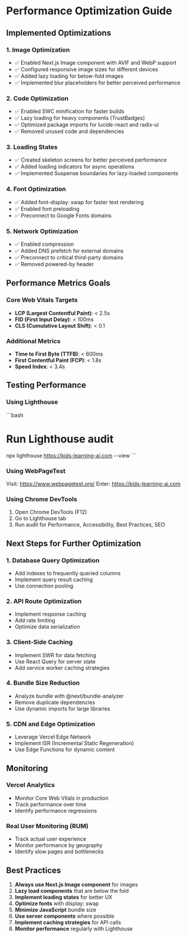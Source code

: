 # Performance Optimization Guide

## Implemented Optimizations

### 1. Image Optimization
- ✅ Enabled Next.js Image component with AVIF and WebP support
- ✅ Configured responsive image sizes for different devices
- ✅ Added lazy loading for below-fold images
- ✅ Implemented blur placeholders for better perceived performance

### 2. Code Optimization
- ✅ Enabled SWC minification for faster builds
- ✅ Lazy loading for heavy components (TrustBadges)
- ✅ Optimized package imports for lucide-react and radix-ui
- ✅ Removed unused code and dependencies

### 3. Loading States
- ✅ Created skeleton screens for better perceived performance
- ✅ Added loading indicators for async operations
- ✅ Implemented Suspense boundaries for lazy-loaded components

### 4. Font Optimization
- ✅ Added font-display: swap for faster text rendering
- ✅ Enabled font preloading
- ✅ Preconnect to Google Fonts domains

### 5. Network Optimization
- ✅ Enabled compression
- ✅ Added DNS prefetch for external domains
- ✅ Preconnect to critical third-party domains
- ✅ Removed powered-by header

## Performance Metrics Goals

### Core Web Vitals Targets
- **LCP (Largest Contentful Paint)**: < 2.5s
- **FID (First Input Delay)**: < 100ms
- **CLS (Cumulative Layout Shift)**: < 0.1

### Additional Metrics
- **Time to First Byte (TTFB)**: < 600ms
- **First Contentful Paint (FCP)**: < 1.8s
- **Speed Index**: < 3.4s

## Testing Performance

### Using Lighthouse
\`\`\`bash
# Run Lighthouse audit
npx lighthouse https://kids-learning-ai.com --view
\`\`\`

### Using WebPageTest
Visit: https://www.webpagetest.org/
Enter: https://kids-learning-ai.com

### Using Chrome DevTools
1. Open Chrome DevTools (F12)
2. Go to Lighthouse tab
3. Run audit for Performance, Accessibility, Best Practices, SEO

## Next Steps for Further Optimization

### 1. Database Query Optimization
- Add indexes to frequently queried columns
- Implement query result caching
- Use connection pooling

### 2. API Route Optimization
- Implement response caching
- Add rate limiting
- Optimize data serialization

### 3. Client-Side Caching
- Implement SWR for data fetching
- Use React Query for server state
- Add service worker caching strategies

### 4. Bundle Size Reduction
- Analyze bundle with @next/bundle-analyzer
- Remove duplicate dependencies
- Use dynamic imports for large libraries

### 5. CDN and Edge Optimization
- Leverage Vercel Edge Network
- Implement ISR (Incremental Static Regeneration)
- Use Edge Functions for dynamic content

## Monitoring

### Vercel Analytics
- Monitor Core Web Vitals in production
- Track performance over time
- Identify performance regressions

### Real User Monitoring (RUM)
- Track actual user experience
- Monitor performance by geography
- Identify slow pages and bottlenecks

## Best Practices

1. **Always use Next.js Image component** for images
2. **Lazy load components** that are below the fold
3. **Implement loading states** for better UX
4. **Optimize fonts** with display: swap
5. **Minimize JavaScript** bundle size
6. **Use server components** where possible
7. **Implement caching strategies** for API calls
8. **Monitor performance** regularly with Lighthouse
